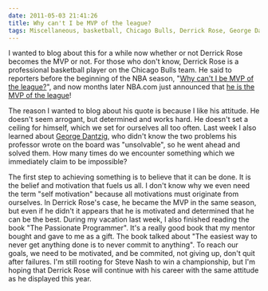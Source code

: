 ```yaml
---
date: 2011-05-03 21:41:26
title: Why can't I be MVP of the league?
tags: Miscellaneous, basketball, Chicago Bulls, Derrick Rose, George Dantzig, NBA, Passionate Programmer, Steve Nash
---
```

I wanted to blog about this for a while now whether or not Derrick Rose becomes
the MVP or not. For those who don't know, Derrick Rose is a professional
basketball player on the Chicago Bulls team. He said to reporters before the
beginning of the NBA season, "[Why can't I be MVP of the
league?](https://www.youtube.com/watch?v=s3NVmn51zE0)", and now months later
NBA.com just announced that [he is the MVP of the
league](http://www.nba.com/2011/news/05/03/mvp-award/index.html)!

The reason I wanted to blog about his quote is because I like his attitude. He
doesn't seem arrogant, but determined and works hard. He doesn't set a ceiling
for himself, which we set for ourselves all too often. Last week I also learned
about [George Dantzig](http://en.wikipedia.org/wiki/George_Dantzig), who didn't
know the two problems his professor wrote on the board was "unsolvable", so he
went ahead and solved them. How many times do we encounter something which we
immediately claim to be impossible?

The first step to achieving something is to believe that it can be done. It is
the belief and motivation that fuels us all. I don't know why we even need the
term "self motivation" because all motivations must originate from ourselves.
In Derrick Rose's case, he became the MVP in the same season, but even if he
didn't it appears that he is motivated and determined that he can be the best.
During my vacation last week, I also finished reading the book "The Passionate
Programmer". It's a really good book that my mentor bought and gave to me as a
gift. The book talked about "The easiest way to never get anything done is to
never commit to anything". To reach our goals, we need to be motivated, and be
commited, not giving up, don't quit after failures. I'm still rooting for Steve
Nash to win a championship, but I'm hoping that Derrick Rose will continue with
his career with the same attitude as he displayed this year.
